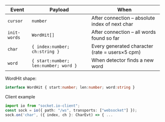 | Event          | Payload                               | When                                                   |
|----------------|---------------------------------------|--------------------------------------------------------|
| `cursor`       | `number`                              | After connection – absolute index of next char         |
| `init-words`   | `WordHit[]`                           | After connection – all words found so far              |
| `char`         | `{ index:number; ch:string }`         | Every generated character (rate = users×5 cpm)         |
| `word`         | `{ start:number; len:number; word }`  | When detector finds a new word                        |

WordHit shape:
```ts
interface WordHit { start:number; len:number; word:string }
```

Client example
```ts
import io from "socket.io-client";
const sock = io({ path: "/ws", transports: ["websocket"] });
sock.on('char', ({ index, ch }: CharEvt) => { ...
```